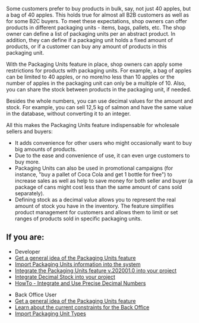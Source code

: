 Some customers prefer to buy products in bulk, say, not just 40 apples, but a bag of 40 apples. This holds true for almost all B2B customers as well as for some B2C buyers. To meet these expectations, shop owners can offer products in different packaging units - items, bags, pallets, etc. The shop owner can define a list of packaging units per an abstract product. In addition, they can define if a packaging unit holds a fixed amount of products, or if a customer can buy any amount of products in this packaging unit.

With the Packaging Units feature in place, shop owners can apply some restrictions for products with packaging units. For example, a bag of apples can be limited to 40 apples, or no more/no less than 10 apples or the number of apples in the packaging unit can only be a multiple of 10. Also, you can share the stock between products in the packaging unit, if needed.

Besides the whole numbers, you can use decimal values for the amount and stock. For example, you can sell 12,5 kg of salmon and have the same value in the database, without converting it to an integer.

All this makes the Packaging Units feature indispensable for wholesale sellers and buyers: 

* It adds convenience for other users who might occasionally want to buy big amounts of products.
* Due to the ease and convenience of use, it can even urge customers to buy more.
* Packaging Units can also be used in promotional campaigns (for instance, "buy a pallet of Coca Cola and get 1 bottle for free") to increase sales as well as help to save money for both seller and buyer (a package of cans might cost less than the same amount of cans sold separately).
* Defining stock as a decimal value allows you to represent the real amount of stock you have in the inventory.
The feature simplifies product management for customers and allows them to limit or set ranges of products sold in specific packaging units. 

## If you are:

<div class="mr-container">
    <div class="mr-list-container">
        <!-- col1 -->
        <div class="mr-col">
            <ul class="mr-list mr-list-green">
                <li class="mr-title">Developer</li>
                <li><a href="https://documentation.spryker.com/docs/packaging-units-overview" class="mr-link">Get a general idea of the Packaging Units feature</a></li>
                                 <li><a href="https://documentation.spryker.com/docs/howto-import-packaging-units" class="mr-link">Import Packaging Units information into the system</a></li>
                   <li><a href="https://documentation.spryker.com/docs/product-packaging-unit-feature-integration" class="mr-link">Integrate the Packaging Units feature v.202001.0 into your project</a></li>
                 <li><a href="https://documentation.spryker.com/docs/decimal-stock-concept" class="mr-link">Integrate Decimal Stock into your project</a></li> 
                <li><a href="https://documentation.spryker.com/docs/ht-integrate-and-use-precise-decimal-numbers" class="mr-link">HowTo - Integrate and Use Precise Decimal Numbers</a></li>
                            </ul>
        </div>
        <!-- col2 -->
        <div class="mr-col">
            <ul class="mr-list mr-list-blue">
                <li class="mr-title"> Back Office User</li>
                <li><a href="https://documentation.spryker.com/docs/packaging-units-overview" class="mr-link">Get a general idea of the Packaging Units feature</a></li>
                           <li><a href="https://documentation.spryker.com/docs/packaging-units-overview#current-constraints" class="mr-link">Learn about the current constraints for the Back Office</a></li>
                <li><a href="https://documentation.spryker.com/docs/howto-import-packaging-units" class="mr-link">Import Packaging Unit Types</a></li>
            </ul>
        </div>
    </div>
</div>